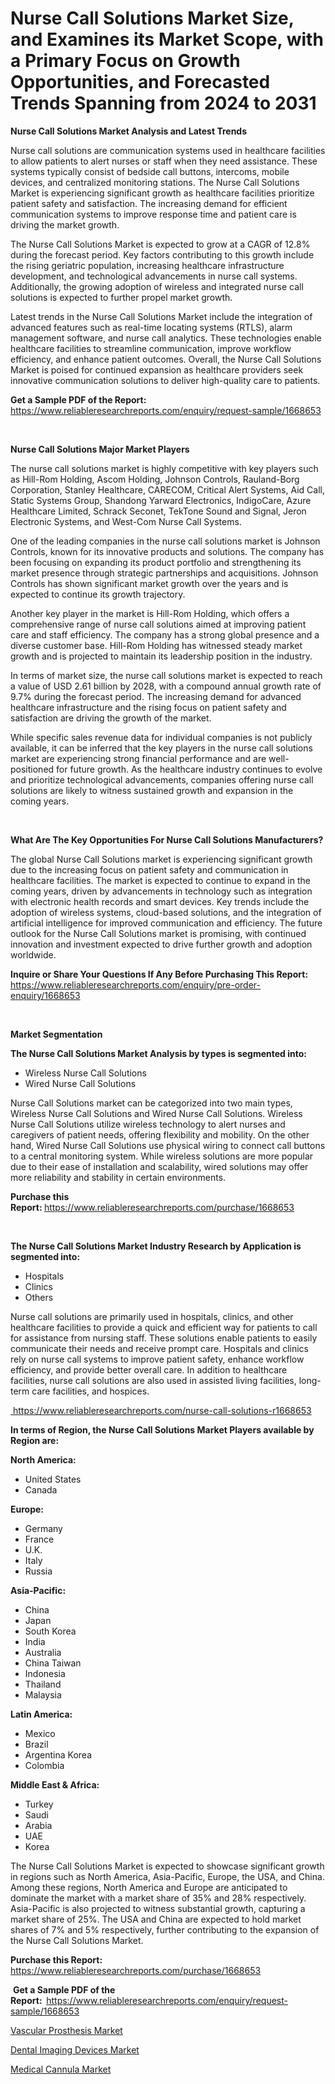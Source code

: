 <p><h1>Nurse Call Solutions Market Size, and Examines its Market Scope, with a Primary Focus on Growth Opportunities, and Forecasted Trends Spanning from 2024 to 2031</h1></p><p><strong>Nurse Call Solutions Market Analysis and Latest Trends</strong></p>
<p><p>Nurse call solutions are communication systems used in healthcare facilities to allow patients to alert nurses or staff when they need assistance. These systems typically consist of bedside call buttons, intercoms, mobile devices, and centralized monitoring stations. The Nurse Call Solutions Market is experiencing significant growth as healthcare facilities prioritize patient safety and satisfaction. The increasing demand for efficient communication systems to improve response time and patient care is driving the market growth.</p><p>The Nurse Call Solutions Market is expected to grow at a CAGR of 12.8% during the forecast period. Key factors contributing to this growth include the rising geriatric population, increasing healthcare infrastructure development, and technological advancements in nurse call systems. Additionally, the growing adoption of wireless and integrated nurse call solutions is expected to further propel market growth.</p><p>Latest trends in the Nurse Call Solutions Market include the integration of advanced features such as real-time locating systems (RTLS), alarm management software, and nurse call analytics. These technologies enable healthcare facilities to streamline communication, improve workflow efficiency, and enhance patient outcomes. Overall, the Nurse Call Solutions Market is poised for continued expansion as healthcare providers seek innovative communication solutions to deliver high-quality care to patients.</p></p>
<p><strong>Get a Sample PDF of the Report:&nbsp;</strong> <a href="https://www.reliableresearchreports.com/enquiry/request-sample/1668653">https://www.reliableresearchreports.com/enquiry/request-sample/1668653</a></p>
<p>&nbsp;</p>
<p><strong>Nurse Call Solutions Major Market Players</strong></p>
<p><p>The nurse call solutions market is highly competitive with key players such as Hill-Rom Holding, Ascom Holding, Johnson Controls, Rauland-Borg Corporation, Stanley Healthcare, CARECOM, Critical Alert Systems, Aid Call, Static Systems Group, Shandong Yarward Electronics, IndigoCare, Azure Healthcare Limited, Schrack Seconet, TekTone Sound and Signal, Jeron Electronic Systems, and West-Com Nurse Call Systems.</p><p>One of the leading companies in the nurse call solutions market is Johnson Controls, known for its innovative products and solutions. The company has been focusing on expanding its product portfolio and strengthening its market presence through strategic partnerships and acquisitions. Johnson Controls has shown significant market growth over the years and is expected to continue its growth trajectory.</p><p>Another key player in the market is Hill-Rom Holding, which offers a comprehensive range of nurse call solutions aimed at improving patient care and staff efficiency. The company has a strong global presence and a diverse customer base. Hill-Rom Holding has witnessed steady market growth and is projected to maintain its leadership position in the industry.</p><p>In terms of market size, the nurse call solutions market is expected to reach a value of USD 2.61 billion by 2028, with a compound annual growth rate of 9.7% during the forecast period. The increasing demand for advanced healthcare infrastructure and the rising focus on patient safety and satisfaction are driving the growth of the market.</p><p>While specific sales revenue data for individual companies is not publicly available, it can be inferred that the key players in the nurse call solutions market are experiencing strong financial performance and are well-positioned for future growth. As the healthcare industry continues to evolve and prioritize technological advancements, companies offering nurse call solutions are likely to witness sustained growth and expansion in the coming years.</p></p>
<p>&nbsp;</p>
<p><strong>What Are The Key Opportunities For Nurse Call Solutions Manufacturers?</strong></p>
<p><p>The global Nurse Call Solutions market is experiencing significant growth due to the increasing focus on patient safety and communication in healthcare facilities. The market is expected to continue to expand in the coming years, driven by advancements in technology such as integration with electronic health records and smart devices. Key trends include the adoption of wireless systems, cloud-based solutions, and the integration of artificial intelligence for improved communication and efficiency. The future outlook for the Nurse Call Solutions market is promising, with continued innovation and investment expected to drive further growth and adoption worldwide.</p></p>
<p><strong>Inquire or Share Your Questions If Any Before Purchasing This Report:</strong> <a href="https://www.reliableresearchreports.com/enquiry/pre-order-enquiry/1668653">https://www.reliableresearchreports.com/enquiry/pre-order-enquiry/1668653</a></p>
<p>&nbsp;</p>
<p><strong>Market Segmentation</strong></p>
<p><strong>The Nurse Call Solutions Market Analysis by types is segmented into:</strong></p>
<p><ul><li>Wireless Nurse Call Solutions</li><li>Wired Nurse Call Solutions</li></ul></p>
<p><p>Nurse Call Solutions market can be categorized into two main types, Wireless Nurse Call Solutions and Wired Nurse Call Solutions. Wireless Nurse Call Solutions utilize wireless technology to alert nurses and caregivers of patient needs, offering flexibility and mobility. On the other hand, Wired Nurse Call Solutions use physical wiring to connect call buttons to a central monitoring system. While wireless solutions are more popular due to their ease of installation and scalability, wired solutions may offer more reliability and stability in certain environments.</p></p>
<p><strong>Purchase this Report:&nbsp;</strong><a href="https://www.reliableresearchreports.com/purchase/1668653">https://www.reliableresearchreports.com/purchase/1668653</a></p>
<p>&nbsp;</p>
<p><strong>The Nurse Call Solutions Market Industry Research by Application is segmented into:</strong></p>
<p><ul><li>Hospitals</li><li>Clinics</li><li>Others</li></ul></p>
<p><p>Nurse call solutions are primarily used in hospitals, clinics, and other healthcare facilities to provide a quick and efficient way for patients to call for assistance from nursing staff. These solutions enable patients to easily communicate their needs and receive prompt care. Hospitals and clinics rely on nurse call systems to improve patient safety, enhance workflow efficiency, and provide better overall care. In addition to healthcare facilities, nurse call solutions are also used in assisted living facilities, long-term care facilities, and hospices.</p></p>
<p><a href="https://www.reliableresearchreports.com/nurse-call-solutions-r1668653">&nbsp;https://www.reliableresearchreports.com/nurse-call-solutions-r1668653</a></p>
<p><strong>In terms of Region, the Nurse Call Solutions Market Players available by Region are:</strong></p>
<p>
    <p> <strong> North America: </strong>
        <ul>
            <li>United States</li>
            <li>Canada</li>
        </ul>
        </p> 
    <p> <strong> Europe: </strong>
        <ul>
            <li>Germany</li>
            <li>France</li>
            <li>U.K.</li>
            <li>Italy</li>
            <li>Russia</li>
        </ul>
        </p> 
    <p> <strong> Asia-Pacific: </strong>
        <ul>
            <li>China</li>
            <li>Japan</li>
            <li>South Korea</li>
            <li>India</li>
            <li>Australia</li>
            <li>China Taiwan</li>
            <li>Indonesia</li>
            <li>Thailand</li>
            <li>Malaysia</li>
        </ul>
        </p> 
    <p> <strong> Latin America: </strong>
        <ul>
            <li>Mexico</li>
            <li>Brazil</li>
            <li>Argentina Korea</li>
            <li>Colombia</li>
        </ul>
        </p> 
    <p> <strong> Middle East & Africa: </strong>
        <ul>
            <li>Turkey</li>
            <li>Saudi</li>
            <li>Arabia</li>
            <li>UAE</li>
            <li>Korea</li>
        </ul>
    </p>
    </p>
<p><p>The Nurse Call Solutions Market is expected to showcase significant growth in regions such as North America, Asia-Pacific, Europe, the USA, and China. Among these regions, North America and Europe are anticipated to dominate the market with a market share of 35% and 28% respectively. Asia-Pacific is also projected to witness substantial growth, capturing a market share of 25%. The USA and China are expected to hold market shares of 7% and 5% respectively, further contributing to the expansion of the Nurse Call Solutions Market.</p></p>
<p><strong>Purchase this Report: </strong><a href="https://www.reliableresearchreports.com/purchase/1668653">https://www.reliableresearchreports.com/purchase/1668653</a></p>
<p>&nbsp;<strong>Get a Sample PDF of the Report:&nbsp;&nbsp;</strong><a href="https://www.reliableresearchreports.com/enquiry/request-sample/1668653">https://www.reliableresearchreports.com/enquiry/request-sample/1668653</a></p>
<p><strong></strong></p>
<p><p><a href="https://www.linkedin.com/pulse/vascular-prosthesis-market-insights-cagr-trends-growth-strategies-kuive?trackingId=AC%2BptHlru7PAgqgwJO4O0w%3D%3D">Vascular Prosthesis Market</a></p><p><a href="https://www.linkedin.com/pulse/analyzing-dental-imaging-devices-market-global-industry-fpzle?trackingId=6600TdcIiZadtTtmoX1FFA%3D%3D">Dental Imaging Devices Market</a></p><p><a href="https://www.linkedin.com/pulse/medical-cannula-market-size-reveals-best-marketing-channels-global-nifke?trackingId=0VCkMKqWYbmx4trgp%2FDPmw%3D%3D">Medical Cannula Market</a></p></p>